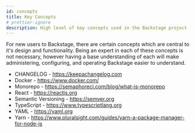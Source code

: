 ```yaml
---
id: concepts
title: Key Concepts
# prettier-ignore
description: High level of key concepts used in the Backstage project
---
```


For new users to Backstage, there are certain concepts which are central to it's
design and functionality. Being an expert in each of these concepts is not
necessary, however having a base understanding of each will make administering,
configuring, and operating Backstage easier to understand.

- CHANGELOG - https://keepachangelog.com
- Docker - https://www.docker.com/
- Monorepo - https://semaphoreci.com/blog/what-is-monorepo
- React - https://reactjs.org
- Semantic Versioning - https://semver.org
- TypeScript - https://www.typescriptlang.org
- YAML - https://yaml.org
- Yarn - https://www.pluralsight.com/guides/yarn-a-package-manager-for-node-js
